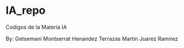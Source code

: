 # IA_repo
Codigos de la Materia IA

By:
Getsemani Montserrat Henandez Terrazas
Martin Juarez Ramirez
